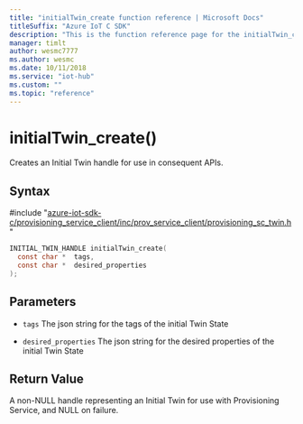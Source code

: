 ```yaml
---                             
title: "initialTwin_create function reference | Microsoft Docs" 
titleSuffix: "Azure IoT C SDK"            
description: "This is the function reference page for the initialTwin_create() function in the Azure IoT C SDK. This SDK is used with Azure IoT Hub and Azure IoT Hub Device Provisioning Service"            
manager: timlt                 
author: wesmc7777              
ms.author: wesmc               
ms.date: 10/11/2018                    
ms.service: "iot-hub"             
ms.custom: ""                
ms.topic: "reference"        
---                            
```


# initialTwin_create()

Creates an Initial Twin handle for use in consequent APIs.

## Syntax

\#include "[azure-iot-sdk-c/provisioning_service_client/inc/prov_service_client/provisioning_sc_twin.h](../provisioning-sc-twin-h.md)"  
```C
INITIAL_TWIN_HANDLE initialTwin_create(
  const char *  tags,
  const char *  desired_properties
);
```

## Parameters
* `tags` The json string for the tags of the initial Twin State 

* `desired_properties` The json string for the desired properties of the initial Twin State

## Return Value
A non-NULL handle representing an Initial Twin for use with Provisioning Service, and NULL on failure.

